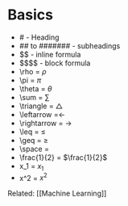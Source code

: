 # Basics
- \#  - Heading
- \## to \####### - subheadings
- \$$ - inline formula
- \$\$\$$ - block formula
- \\rho = $\rho$
- \\pi = $\pi$
- \\theta = $\theta$
- \\sum = $\sum$
- \\triangle = $\triangle$
- \\leftarrow =$\leftarrow$
- \\rightarrow = $\rightarrow$
- \\leq = $\leq$
- \\geq = $\geq$
- \\space = 
- \\frac{1}{2} = $\frac{1}{2}$
-  x_1 = $x_1$
- x^2 = $x^2$



Related: [[Machine Learning]]